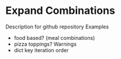 # Expand Combinations

Description for github repository
Examples
* food based? (meal combinations)
* pizza toppings?
Warnings
* dict key iteration order
